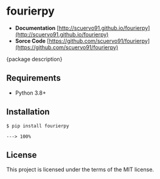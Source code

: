 # fourierpy

+ **Documentation** [http://scuervo91.github.io/fourierpy](http://scuervo91.github.io/fourierpy)
+ **Sorce Code** [https://github.com/scuervo91/fourierpy](https://github.com/scuervo91/fourierpy)

{package description}


## Requirements

+ Python 3.8+ 


## Installation


```console
$ pip install fourierpy

---> 100%
```


## License

This project is licensed under the terms of the MIT license.